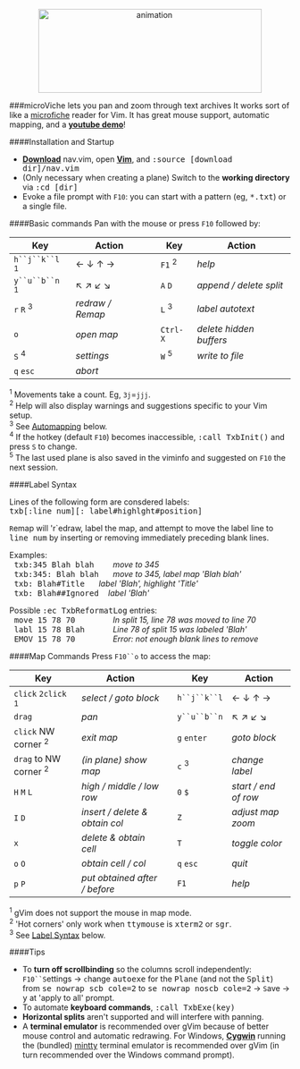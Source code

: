 <p align="center">
<img hspace='20' src="https://raw.github.com/q335r49/textabyss/gh-pages/images/microviche-small.png" width="400" height="150" alt="animation"/>
</p>

###microViche lets you pan and zoom through text archives
It works sort of like a [microfiche](http://www.wisegeek.org/what-is-microfiche.htm) reader for Vim. It has great mouse support, automatic mapping, and a **[youtube demo](http://www.youtube.com/watch?v=xkED6Mv_4bc)**!

####Installation and Startup
- **[Download](https://raw.github.com/q335r49/textabyss/master/nav.vim)** nav.vim, open **[Vim](http://www.vim.org)**, and <samp>:source [download dir]/nav.vim</samp>
- (Only necessary when creating a plane) Switch to the **working directory** via <samp>:cd [dir]</samp> 
- Evoke a file prompt with `F10`: you can start with a pattern (eg, <samp>*.txt</samp>) or a single file.

####Basic commands
Pan with the mouse or press `F10` followed by:

Key | Action | | Key | Action
----- | ----- | --- | --- | ---
`h``j``k``l` <sup>1</sup>| ← ↓ ↑ → | | `F1` <sup>2</sup> | *help*
`y``u``b``n` <sup>1</sup>| ↖ ↗ ↙ ↘  ||`A` `D` |*append / delete split*
`r` `R` <sup>3</sup>| *redraw / Remap* | | `L` <sup>3</sup> | *label autotext*
`o` | *open map* | | `Ctrl-X`| *delete hidden buffers*
`S` <sup>4</sup> | *settings* | |`W` <sup>5</sup>| *write to file*
`q` `esc` | *abort*| | |
<sup>1</sup> Movements take a count. Eg, `3j`=`jjj`.  
<sup>2</sup> Help will also display warnings and suggestions specific to your Vim setup.  
<sup>3</sup> See [Automapping](#automapping) below.  
<sup>4</sup> If the hotkey (default `F10`) becomes inaccessible, <samp>:call TxbInit()</samp> and press `S` to change.  
<sup>5</sup> The last used plane is also saved in the viminfo and suggested on `F10` the next session.

####Label Syntax

Lines of the following form are consdered labels:  
<samp>txb[:line num][: label#highlght#position]</samp>

`R`emap will 'r`edraw, label the map, and attempt to move the label line to <samp>line num</samp> by inserting or removing immediately preceding blank lines.

Examples:  
<samp>&nbsp;txb:345 Blah blah&nbsp;&nbsp;&nbsp;&nbsp;</samp>*move to 345*  
<samp>&nbsp;txb:345: Blah blah&nbsp;&nbsp;&nbsp;</samp>*move to 345, label map 'Blah blah'*  
<samp>&nbsp;txb: Blah#Title&nbsp;&nbsp;&nbsp;</samp>*label 'Blah', highlight 'Title'*  
<samp>&nbsp;txb: Blah##Ignored&nbsp;&nbsp;</samp>*label 'Blah'*

Possible <samp>:ec TxbReformatLog</samp> entries:  
<samp>&nbsp;move 15 78 70&nbsp;&nbsp;&nbsp;&nbsp;&nbsp;&nbsp;&nbsp;&nbsp;</samp>*In split 15, line 78 was moved to line 70*  
<samp>&nbsp;labl 15 78 Blah&nbsp;&nbsp;&nbsp;&nbsp;&nbsp;&nbsp;</samp>*Line 78 of split 15 was labeled 'Blah'*  
<samp>&nbsp;EMOV 15 78 70&nbsp;&nbsp;&nbsp;&nbsp;&nbsp;&nbsp;&nbsp;&nbsp;</samp>*Error: not enough blank lines to remove*  

####Map Commands
Press `F10``o` to access the map:

Key | Action | | Key | Action
--- | --- | --- | --- | ---
`click`  `2click` <sup>1</sup>|*select / goto block*||`h``j``k``l` | ← ↓ ↑ → 
`drag` | *pan* || `y``u``b``n` | ↖ ↗ ↙ ↘  
`click` NW corner <sup>2</sup>|*exit map*||`g` `enter` | *goto block* 
`drag` to NW corner <sup>2</sup> | *(in plane) show map* || `c` <sup>3</sup> | *change label*
`H` `M` `L` | *high / middle / low row* || `0` `$` | *start / end of row*
`I` `D` | *insert / delete & obtain col* || `Z` | *adjust map zoom*
`x` | *delete & obtain cell* || `T` | *toggle color*
`o` `O` | *obtain cell / col*|| `q` `esc`|*quit*
`p` `P` | *put obtained after / before*|| `F1` | *help*
<sup>1</sup> gVim does not support the mouse in map mode.  
<sup>2</sup> 'Hot corners' only work when <samp>ttymouse</samp> is <samp>xterm2</samp> or <samp>sgr</samp>.  
<sup>3</sup> See [Label Syntax](#label-syntax) below.

####Tips
- To **turn off scrollbinding** so the columns scroll independently: `F10``S`ettings → `c`hange <samp>autoexe</samp> for the <samp>Plane</samp> (and not the <samp>Split</samp>) from <samp>se nowrap scb cole=2</samp> to <samp>se nowrap noscb cole=2</samp> → `S`ave → <samp>y</samp> at 'apply to all' prompt.
- To automate **keyboard commands**, <samp>:call TxbExe(key)</samp>
- **Horizontal splits** aren't supported and will interfere with panning.
- A **terminal emulator** is recommended over gVim because of better mouse control and automatic redrawing. For Windows, **[Cygwin](http://www.cygwin.com/)** running the (bundled) [mintty](https://code.google.com/p/mintty/) terminal emulator is recommended over gVim (in turn recommended over the Windows command prompt).

